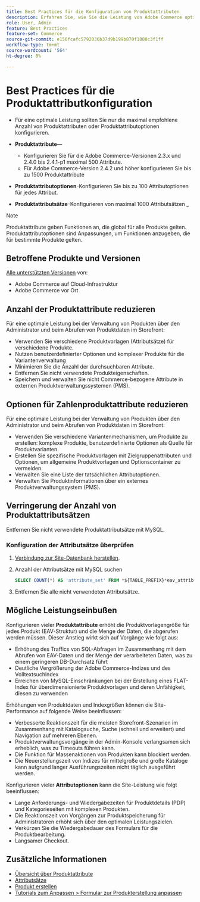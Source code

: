 ```yaml
---
title: Best Practices für die Konfiguration von Produktattributen
description: Erfahren Sie, wie Sie die Leistung von Adobe Commerce optimieren können, indem Sie die Anzahl der Produktattribute, Attributoptionen und Attributsätze einschränken.
role: User, Admin
feature: Best Practices
feature-set: Commerce
source-git-commit: e156fcafc5792036b37d9b199b870f1888c3f1ff
workflow-type: tm+mt
source-wordcount: '564'
ht-degree: 0%

---
```



# Best Practices für die Produktattributkonfiguration

- Für eine optimale Leistung sollten Sie nur die maximal empfohlene Anzahl von Produktattributen oder Produktattributoptionen konfigurieren.

- **Produktattribute**—
   - Konfigurieren Sie für die Adobe Commerce-Versionen 2.3.x und 2.4.0 bis 2.4.1-p1 maximal 500 Attribute.
   - Für Adobe Commerce-Version 2.4.2 und höher konfigurieren Sie bis zu 1500 Produktattribute
- **Produktattributoptionen**-Konfigurieren Sie bis zu 100 Attributoptionen für jedes Attribut.
- **Produktattributsätze**-Konfigurieren von maximal 1000 Attributsätzen _

>[!NOTE]
>
>Produktattribute geben Funktionen an, die global für alle Produkte gelten. Produktattributoptionen sind Anpassungen, um Funktionen anzugeben, die für bestimmte Produkte gelten.

## Betroffene Produkte und Versionen

[Alle unterstützten Versionen](../../../release/versions.md) von:

- Adobe Commerce auf Cloud-Infrastruktur
- Adobe Commerce vor Ort

## Anzahl der Produktattribute reduzieren

Für eine optimale Leistung bei der Verwaltung von Produkten über den Administrator und beim Abrufen von Produktdaten im Storefront:

- Verwenden Sie verschiedene Produktvorlagen (Attributsätze) für verschiedene Produkte.
- Nutzen benutzerdefinierter Optionen und komplexer Produkte für die Variantenverwaltung
- Minimieren Sie die Anzahl der durchsuchbaren Attribute.
- Entfernen Sie nicht verwendete Produkteigenschaften.
- Speichern und verwalten Sie nicht Commerce-bezogene Attribute in externen Produktverwaltungssystemen (PMS).

## Optionen für Zahlenproduktattribute reduzieren

Für eine optimale Leistung bei der Verwaltung von Produkten über den Administrator und beim Abrufen von Produktdaten im Storefront:

- Verwenden Sie verschiedene Variantenmechanismen, um Produkte zu erstellen: komplexe Produkte, benutzerdefinierte Optionen als Quelle für Produktvarianten.
- Erstellen Sie spezifische Produktvorlagen mit Zielgruppenattributen und Optionen, um allgemeine Produktvorlagen und Optionscontainer zu vermeiden.
- Verwalten Sie eine Liste der tatsächlichen Attributoptionen.
- Verwalten Sie Produktinformationen über ein externes Produktverwaltungssystem (PMS).

## Verringerung der Anzahl von Produktattributsätzen

Entfernen Sie nicht verwendete Produktattributsätze mit MySQL.

### Konfiguration der Attributsätze überprüfen

1. [Verbindung zur Site-Datenbank herstellen](https://devdocs.magento.com/cloud/project/services-mysql.html#connect-to-the-database).

1. Anzahl der Attributsätze mit MySQL suchen

   ```sql
   SELECT COUNT(*) AS 'attribute_set' FROM *${TABLE_PREFIX}*eav_attribute_set;
   ```

1. Entfernen Sie alle nicht verwendeten Attributsätze.

## Mögliche Leistungseinbußen

Konfigurieren vieler **Produktattribute** erhöht die Produktvorlagengröße für jedes Produkt (EAV-Struktur) und die Menge der Daten, die abgerufen werden müssen. Dieser Anstieg wirkt sich auf Vorgänge wie folgt aus:

- Erhöhung des Traffics von SQL-Abfragen im Zusammenhang mit dem Abrufen von EAV-Daten und der Menge der verarbeiteten Daten, was zu einem geringeren DB-Durchsatz führt
- Deutliche Vergrößerung der Adobe Commerce-Indizes und des Volltextsuchindex
- Erreichen von MySQL-Einschränkungen bei der Erstellung eines FLAT-Index für überdimensionierte Produktvorlagen und deren Unfähigkeit, diesen zu verwenden

Erhöhungen von Produktdaten und Indexgrößen können die Site-Performance auf folgende Weise beeinflussen:

- Verbesserte Reaktionszeit für die meisten Storefront-Szenarien im Zusammenhang mit Katalogsuche, Suche (schnell und erweitert) und Navigation auf mehreren Ebenen.
- Produktverwaltungsvorgänge in der Admin-Konsole verlangsamen sich erheblich, was zu Timeouts führen kann.
- Die Funktion für Massenaktionen von Produkten kann blockiert werden.
- Die Neuerstellungszeit von Indizes für mittelgroße und große Kataloge kann aufgrund langer Ausführungszeiten nicht täglich ausgeführt werden.

Konfigurieren vieler **Attributoptionen** kann die Site-Leistung wie folgt beeinflussen:

- Lange Anforderungs- und Wiedergabezeiten für Produktdetails (PDP) und Kategorieseiten mit komplexen Produkten.
- Die Reaktionszeit von Vorgängen zur Produktspeicherung für Administratoren erhöht sich über den optimalen Leistungszielen.
- Verkürzen Sie die Wiedergabedauer des Formulars für die Produktbearbeitung.
- Langsamer Checkout.

## Zusätzliche Informationen

- [Übersicht über Produktattribute](https://experienceleague.adobe.com/docs/commerce-admin/catalog/product-attributes/product-attributes.html)
- [Attributsätze](https://experienceleague.adobe.com/docs/commerce-admin/catalog/product-attributes/create/attribute-sets.html)
- [Produkt erstellen](https://experienceleague.adobe.com/docs/commerce-admin/catalog/products/product-create.html)
- [Tutorials zum Anpassen > Formular zur Produkterstellung anpassen](https://developer.adobe.com/commerce/php/tutorials/admin/custom-product-creation-form/)


